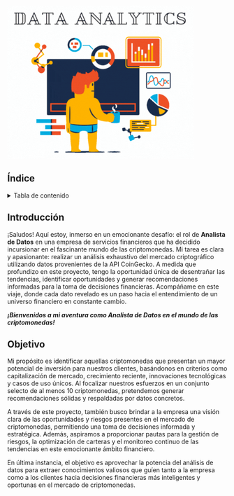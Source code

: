 ![wink](https://github.com/Sebas-Bello/PI02_DA/blob/083e94c272494ae4104dedd6356e0a2c688465ba/Data%20analytics.gif)

## Índice 
<!-- TABLA DE CONTENIDO -->
<details>
  <summary>Tabla de contenido</summary>
  <ol>  
    <li><a href="#Introducción">Introducción</a></li>
    <li><a href="#Objetivo">Objetivo</a></li>
    <li><a href="#ámbito-de-proyecto">Ámbito de Proyecto</a></li>
    <li><a href="#pila-de-tecnologías">Pila de Tecnologías</a></li>
    <li><a href="#ETL">ETL</a></li>
    <li><a href="#EDA">EDA</a></li>
    <li><a href="#funciones-api">Funciones API</a></li>
    <li><a href="#modelo-ml">Modelo ML</a></li>
    <li><a href="#Deployment">Deployment</a></li>
    <li><a href="#Video">Video</a></li>
  </ol>
</details>

 ## Introducción

¡Saludos! Aquí estoy, inmerso en un emocionante desafío: el rol de **Analista de Datos** en una empresa de servicios financieros que ha decidido incursionar en el fascinante mundo de las criptomonedas. Mi tarea es clara y apasionante: realizar un análisis exhaustivo del mercado criptográfico utilizando datos provenientes de la API CoinGecko. A medida que profundizo en este proyecto, tengo la oportunidad única de desentrañar las tendencias, identificar oportunidades y generar recomendaciones informadas para la toma de decisiones financieras. Acompáñame en este viaje, donde cada dato revelado es un paso hacia el entendimiento de un universo financiero en constante cambio. 

***¡Bienvenidos a mi aventura como Analista de Datos en el mundo de las criptomonedas!***

## Objetivo

Mi propósito es identificar aquellas criptomonedas que presentan un mayor potencial de inversión para nuestros clientes, basándonos en criterios como capitalización de mercado, crecimiento reciente, innovaciones tecnológicas y casos de uso únicos. Al focalizar nuestros esfuerzos en un conjunto selecto de al menos 10 criptomonedas, pretendemos generar recomendaciones sólidas y respaldadas por datos concretos.

A través de este proyecto, también busco brindar a la empresa una visión clara de las oportunidades y riesgos presentes en el mercado de criptomonedas, permitiendo una toma de decisiones informada y estratégica. Además, aspiramos a proporcionar pautas para la gestión de riesgos, la optimización de carteras y el monitoreo continuo de las tendencias en este emocionante ámbito financiero.

En última instancia, el objetivo es aprovechar la potencia del análisis de datos para extraer conocimientos valiosos que guíen tanto a la empresa como a los clientes hacia decisiones financieras más inteligentes y oportunas en el mercado de criptomonedas.



